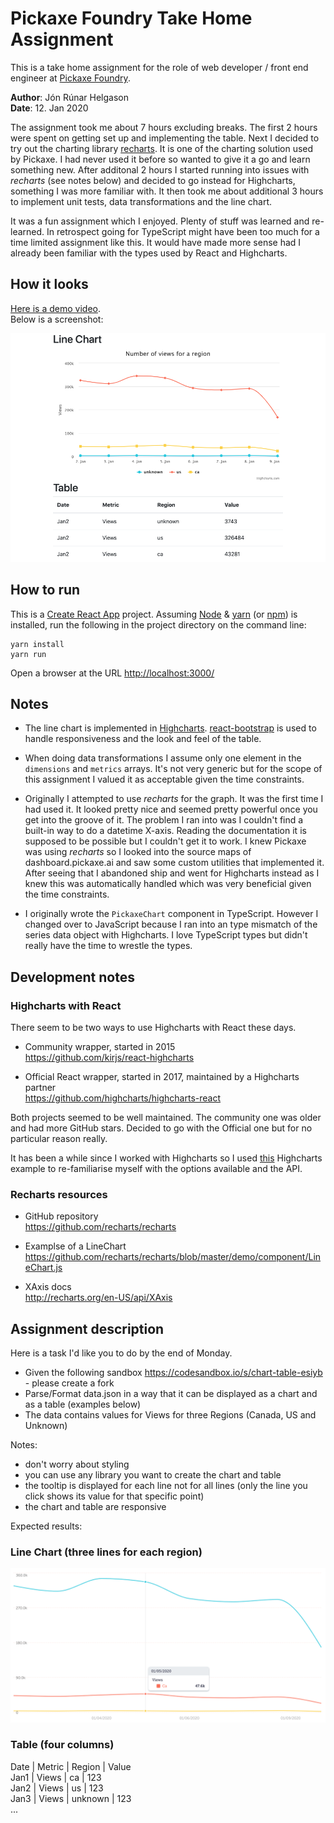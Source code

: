 # Pickaxe Foundry Take Home Assignment

This is a take home assignment for the role of web developer / front end engineer at [Pickaxe Foundry](https://pickaxe.ai).

**Author**: Jón Rúnar Helgason  
**Date**: 12. Jan 2020  

The assignment took me about 7 hours excluding breaks. The first 2 hours were spent on getting set up and implementing the table. Next I decided to try out the charting library [recharts](http://recharts.org/). It is one of the charting solution used by Pickaxe. I had never used it before so wanted to give it a go and learn something new. After additonal 2 hours I started running into issues with *recharts* (see notes below) and decided to go instead for Highcharts, something I was more familiar with. It then took me about additional 3 hours to implement unit tests, data transformations and the line chart.

It was a fun assignment which I enjoyed. Plenty of stuff was learned and re-learned. In retrospect going for TypeScript might have been too much for a time limited assignment like this. It would have made more sense had I already been familiar with the types used by React and Highcharts.

## How it looks
[Here is a demo video](demo_video.mp4).  
Below is a screenshot:

![](demo_screenshot.png)


## How to run
This is a [Create React App](https://create-react-app.dev/) project. Assuming [Node](https://nodejs.org/) & [yarn](https://yarnpkg.com/) (or [npm](https://www.npmjs.com/)) is installed, run the following in the project directory on the command line:

```
yarn install
yarn run
```

Open a browser at the URL [http://localhost:3000/](http://localhost:3000/)

## Notes

+ The line chart is implemented in [Highcharts](https://www.highcharts.com/). [react-bootstrap](https://react-bootstrap.github.io/) is used to handle responsiveness and the look and feel of the table.

+ When doing data transformations I assume only one element in the `dimensions` and `metrics` arrays. It's not very generic but for the scope of this assignment I valued it as acceptable given the time constraints.

+ Originally I attempted to use *recharts* for the graph. It was the first time I had used it. It looked pretty nice and seemed pretty powerful once you get into the groove of it. The problem I ran into was I couldn't find a built-in way to do a datetime X-axis. Reading the documentation it is supposed to be possible but I couldn't get it to work. I knew Pickaxe was using *recharts* so I looked into the source maps of dashboard.pickaxe.ai and saw some custom utilities that implemented it. After seeing that I abandoned ship and went for Highcharts instead as I knew this was automatically handled which was very beneficial given the time constraints.

+ I originally wrote the `PickaxeChart` component in TypeScript. However I changed over to JavaScript because I ran into an type mismatch of the series data object with Highcharts. I love TypeScript types but didn't really have the time to wrestle the types.

## Development notes

### Highcharts with React
There seem to be two ways to use Highcharts with React these days. 

* Community wrapper, started in 2015  
  https://github.com/kirjs/react-highcharts

* Official React wrapper, started in 2017, maintained by a Highcharts partner  
  https://github.com/highcharts/highcharts-react
  
Both projects seemed to be well maintained. The community one was older and had more GitHub stars. Decided to go with the Official one but for no particular reason really.  

It has been a while since I worked with Highcharts so I used [this](https://jsfiddle.net/gh/get/library/pure/highcharts/highcharts/tree/master/samples/highcharts/demo/spline-irregular-time/) Highcharts example to re-familiarise myself with the options available and the API.


### Recharts resources
* GitHub repository  
  https://github.com/recharts/recharts

* Examplse of a LineChart  
  https://github.com/recharts/recharts/blob/master/demo/component/LineChart.js

* XAxis docs  
  http://recharts.org/en-US/api/XAxis

## Assignment description

Here is a task I'd like you to do by the end of Monday.

- Given the following sandbox https://codesandbox.io/s/chart-table-esiyb - please create a fork 
- Parse/Format data.json in a way that it can be displayed as a chart and as a table (examples below)
- The data contains values for Views for three Regions (Canada, US and Unknown)

Notes:

- don't worry about styling 
- you can use any library you want to create the chart and table
- the tooltip is displayed for each line not for all lines (only the line you click shows its value for that specific point)
- the chart and table are responsive 

Expected results:

### Line Chart (three lines for each region)
![alt text](expected_chart.png "Expected chart")

### Table (four columns)

Date | Metric | Region | Value  
Jan1 | Views  | ca               | 123  
Jan2 | Views  | us               | 123  
Jan3 | Views  | unknown    | 123  
...  